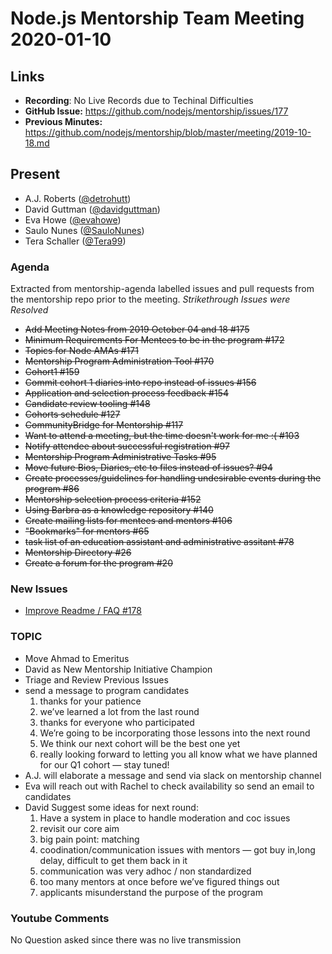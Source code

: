 # Node.js Mentorship Team Meeting 2020-01-10

## Links

* **Recording**: No Live Records due to Techinal Difficulties
* **GitHub Issue:** <https://github.com/nodejs/mentorship/issues/177>
* **Previous Minutes:** <https://github.com/nodejs/mentorship/blob/master/meeting/2019-10-18.md>

## Present

* A.J. Roberts ([@detrohutt](https://github.com/detrohutt))
* David Guttman ([@davidguttman](https://github.com/davidguttman))
* Eva Howe ([@evahowe](https://github.com/evahowe))
* Saulo Nunes ([@SauloNunes](https://github.com/SauloNunes))
* Tera Schaller ([@Tera99](https://github.com/Tera99))

### Agenda

Extracted from mentorship-agenda labelled issues and pull requests from the mentorship repo prior to the meeting.
*Strikethrough Issues were Resolved*

* ~~Add Meeting Notes from 2019 October 04 and 18 #175~~
* ~~Minimum Requirements For Mentees to be in the program #172~~
* ~~Topics for Node AMAs #171~~
* ~~Mentorship Program Administration Tool #170~~
* ~~Cohort1 #159~~
* ~~Commit cohort 1 diaries into repo instead of issues #156~~
* ~~Application and selection process feedback #154~~
* ~~Candidate review tooling #148~~
* ~~Cohorts schedule #127~~
* ~~CommunityBridge for Mentorship #117~~
* ~~Want to attend a meeting, but the time doesn't work for me :( #103~~
* ~~Notify attendee about successful registration #97~~
* ~~Mentorship Program Administrative Tasks #95~~
* ~~Move future Bios, Diaries, etc to files instead of issues? #94~~
* ~~Create processes/guidelines for handling undesirable events during the program #86~~
* ~~Mentorship selection process criteria #152~~
* ~~Using Barbra as a knowledge repository #140~~
* ~~Create mailing lists for mentees and mentors #106~~
* ~~"Bookmarks" for mentors #65~~
* ~~task list of an education assistant and administrative assitant #78~~
* ~~Mentorship Directory #26~~
* ~~Create a forum for the program #20~~

### New Issues

* [Improve Readme / FAQ #178](https://github.com/nodejs/mentorship/issues/178)

### **TOPIC**

* Move Ahmad to Emeritus
* David as New Mentorship Initiative Champion
* Triage and Review Previous Issues
* send a message to program candidates
  1. thanks for your patience
  1. we’ve learned a lot from the last round
  1. thanks for everyone who participated
  1. We’re going to be incorporating those lessons into the next round
  1. We think our next cohort will be the best one yet
  1. really looking forward to letting you all know what we have planned for our Q1 cohort — stay tuned!
* A.J. will elaborate a message and send via slack on mentorship channel
* Eva will reach out with Rachel to check availability so send an email to candidates
* David Suggest some ideas for next round:
  1. Have a system in place to handle moderation and coc issues
  1. revisit our core aim
  1. big pain point: matching
  1. coodination/communication issues with mentors — got buy in,long delay, difficult to get them back in it
  1. communication was very adhoc / non standardized
  1. too many mentors at once before we’ve figured things out
  1. applicants misunderstand the purpose of the program

### Youtube Comments

No Question asked since there was no live transmission
